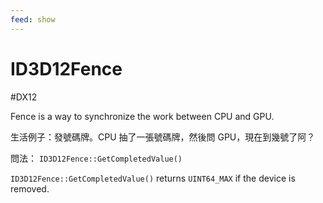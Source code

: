 ```yaml
---
feed: show
---
```


# ID3D12Fence

#DX12 

Fence is a way to synchronize the work between CPU and GPU.

生活例子：發號碼牌。CPU 抽了一張號碼牌，然後問 GPU，現在到幾號了阿？

問法： `ID3D12Fence::GetCompletedValue()`

`ID3D12Fence::GetCompletedValue()` returns `UINT64_MAX` if the device is removed.